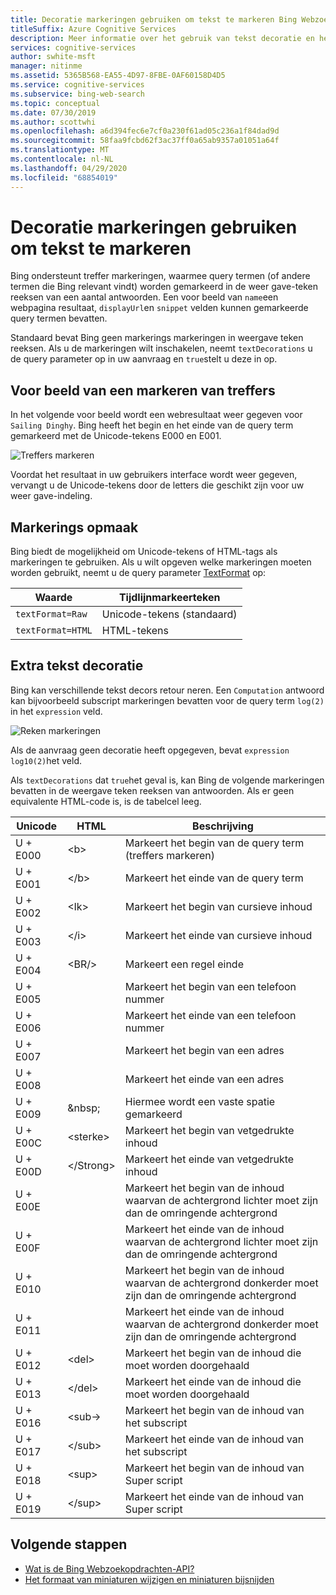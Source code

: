 ```yaml
---
title: Decoratie markeringen gebruiken om tekst te markeren Bing Webzoekopdrachten-API
titleSuffix: Azure Cognitive Services
description: Meer informatie over het gebruik van tekst decoratie en het markeren van markeringen in uw zoek resultaten met behulp van de Bing Webzoekopdrachten-API.
services: cognitive-services
author: swhite-msft
manager: nitinme
ms.assetid: 5365B568-EA55-4D97-8FBE-0AF60158D4D5
ms.service: cognitive-services
ms.subservice: bing-web-search
ms.topic: conceptual
ms.date: 07/30/2019
ms.author: scottwhi
ms.openlocfilehash: a6d394fec6e7cf0a230f61ad05c236a1f84dad9d
ms.sourcegitcommit: 58faa9fcbd62f3ac37ff0a65ab9357a01051a64f
ms.translationtype: MT
ms.contentlocale: nl-NL
ms.lasthandoff: 04/29/2020
ms.locfileid: "68854019"
---
```

# <a name="using-decoration-markers-to-highlight-text"></a>Decoratie markeringen gebruiken om tekst te markeren

Bing ondersteunt treffer markeringen, waarmee query termen (of andere termen die Bing relevant vindt) worden gemarkeerd in de weer gave-teken reeksen van een aantal antwoorden. Een voor beeld van `name`een webpagina resultaat, `displayUrl`en `snippet` velden kunnen gemarkeerde query termen bevatten. 

Standaard bevat Bing geen markerings markeringen in weergave teken reeksen. Als u de markeringen wilt inschakelen, neemt `textDecorations` u de query parameter op in uw aanvraag en `true`stelt u deze in op.

## <a name="hit-highlighting-example"></a>Voor beeld van een markeren van treffers

In het volgende voor beeld wordt een webresultaat weer gegeven voor `Sailing Dinghy`. Bing heeft het begin en het einde van de query term gemarkeerd met de Unicode-tekens E000 en E001.
  
![Treffers markeren](./media/cognitive-services-bing-web-api/bing-hit-highlighting.png) 

Voordat het resultaat in uw gebruikers interface wordt weer gegeven, vervangt u de Unicode-tekens door de letters die geschikt zijn voor uw weer gave-indeling.

## <a name="marker-formatting"></a>Markerings opmaak

Bing biedt de mogelijkheid om Unicode-tekens of HTML-tags als markeringen te gebruiken. Als u wilt opgeven welke markeringen moeten worden gebruikt, neemt u de query parameter [TextFormat](https://docs.microsoft.com/rest/api/cognitiveservices-bingsearch/bing-web-api-v7-reference#textformat) op: 

| Waarde             | Tijdlijnmarkeerteken                       |
|-------------------|------------------------------|
| `textFormat=Raw`  | Unicode-tekens (standaard) |
| `textFormat=HTML` | HTML-tekens              |

## <a name="additional-text-decorations"></a>Extra tekst decoratie

Bing kan verschillende tekst decors retour neren. Een `Computation` antwoord kan bijvoorbeeld subscript markeringen bevatten voor de query term `log(2)` in het `expression` veld.

![Reken markeringen](./media/cognitive-services-bing-web-api/bing-markers-computation.png) 

Als de aanvraag geen decoratie heeft opgegeven, bevat `expression` `log10(2)`het veld. 

Als `textDecorations` dat `true`het geval is, kan Bing de volgende markeringen bevatten in de weergave teken reeksen van antwoorden. Als er geen equivalente HTML-code is, is de tabelcel leeg.

|Unicode|HTML|Beschrijving
|-|-|-
|U + E000|\<b>|Markeert het begin van de query term (treffers markeren)
|U + E001|\</b>|Markeert het einde van de query term
|U + E002|\<Ik>|Markeert het begin van cursieve inhoud 
|U + E003|\</i>|Markeert het einde van cursieve inhoud
|U + E004|\<BR/>|Markeert een regel einde
|U + E005||Markeert het begin van een telefoon nummer
|U + E006||Markeert het einde van een telefoon nummer
|U + E007||Markeert het begin van een adres
|U + E008||Markeert het einde van een adres
|U + E009|\&nbsp;|Hiermee wordt een vaste spatie gemarkeerd
|U + E00C|\<sterke>|Markeert het begin van vetgedrukte inhoud
|U + E00D|\</Strong>|Markeert het einde van vetgedrukte inhoud
|U + E00E||Markeert het begin van de inhoud waarvan de achtergrond lichter moet zijn dan de omringende achtergrond
|U + E00F||Markeert het einde van de inhoud waarvan de achtergrond lichter moet zijn dan de omringende achtergrond
|U + E010||Markeert het begin van de inhoud waarvan de achtergrond donkerder moet zijn dan de omringende achtergrond
|U + E011||Markeert het einde van de inhoud waarvan de achtergrond donkerder moet zijn dan de omringende achtergrond
|U + E012|\<del>|Markeert het begin van de inhoud die moet worden doorgehaald
|U + E013|\</del>|Markeert het einde van de inhoud die moet worden doorgehaald
|U + E016|\<sub->|Markeert het begin van de inhoud van het subscript
|U + E017|\</sub>|Markeert het einde van de inhoud van het subscript
|U + E018|\<sup>|Markeert het begin van de inhoud van Super script
|U + E019|\</sup>|Markeert het einde van de inhoud van Super script

## <a name="next-steps"></a>Volgende stappen

* [Wat is de Bing Webzoekopdrachten-API?](overview.md) 
* [Het formaat van miniaturen wijzigen en miniaturen bijsnijden](resize-and-crop-thumbnails.md)